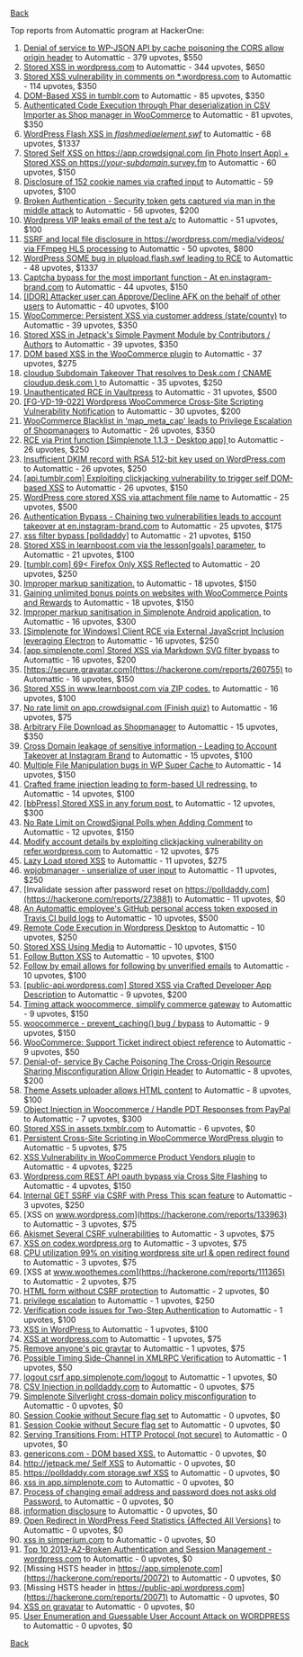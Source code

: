 [Back](../README.md)

Top reports from Automattic program at HackerOne:

1. [Denial of service to WP-JSON API by cache poisoning the CORS allow origin header](https://hackerone.com/reports/591302) to Automattic - 379 upvotes, $550
2. [Stored XSS in wordpress.com](https://hackerone.com/reports/733248) to Automattic - 344 upvotes, $650
3. [Stored XSS vulnerability in comments on *.wordpress.com](https://hackerone.com/reports/707720) to Automattic - 114 upvotes, $350
4. [DOM-Based XSS in tumblr.com](https://hackerone.com/reports/882546) to Automattic - 85 upvotes, $350
5. [Authenticated Code Execution through Phar deserialization in CSV Importer as Shop manager in WooCommerce](https://hackerone.com/reports/403083) to Automattic - 81 upvotes, $350
6. [WordPress Flash XSS in *flashmediaelement.swf*](https://hackerone.com/reports/134546) to Automattic - 68 upvotes, $1337
7. [Stored Self XSS on https://app.crowdsignal.com (in Photo Insert App) + Stored XSS on https://*your-subdomain*.survey.fm](https://hackerone.com/reports/667188) to Automattic - 60 upvotes, $150
8. [Disclosure of 152 cookie names via crafted input](https://hackerone.com/reports/310105) to Automattic - 59 upvotes, $100
9. [Broken Authentication - Security token gets captured via man in the middle attack](https://hackerone.com/reports/206650) to Automattic - 56 upvotes, $200
10. [Wordpress VIP leaks email of the test a/c](https://hackerone.com/reports/540301) to Automattic - 51 upvotes, $100
11. [SSRF and local file disclosure in https://wordpress.com/media/videos/ via FFmpeg HLS processing](https://hackerone.com/reports/237381) to Automattic - 50 upvotes, $800
12. [WordPress SOME bug in plupload.flash.swf leading to RCE](https://hackerone.com/reports/134738) to Automattic - 48 upvotes, $1337
13. [Captcha bypass for the most important function - At en.instagram-brand.com](https://hackerone.com/reports/206653) to Automattic - 44 upvotes, $150
14. [[IDOR] Attacker user can Approve/Decline AFK on the behalf of other users](https://hackerone.com/reports/725569) to Automattic - 40 upvotes, $100
15. [WooCommerce: Persistent XSS via customer address (state/county)](https://hackerone.com/reports/530499) to Automattic - 39 upvotes, $350
16. [Stored XSS in Jetpack's Simple Payment Module by Contributors / Authors](https://hackerone.com/reports/402753) to Automattic - 39 upvotes, $350
17. [DOM based XSS in the WooCommerce plugin](https://hackerone.com/reports/507139) to Automattic - 37 upvotes, $275
18. [cloudup Subdomain Takeover That resolves to Desk.com ( CNAME cloudup.desk.com ) ](https://hackerone.com/reports/201796) to Automattic - 35 upvotes, $250
19. [Unauthenticated RCE in Vaultpress](https://hackerone.com/reports/236552) to Automattic - 31 upvotes, $500
20. [[FG-VD-19-022] Wordpress WooCommerce Cross-Site Scripting Vulnerability Notification](https://hackerone.com/reports/495583) to Automattic - 30 upvotes, $200
21. [WooCommerce Blacklist in 'map_meta_cap' leads to Privilege Escalation of Shopmanagers](https://hackerone.com/reports/403039) to Automattic - 26 upvotes, $350
22. [RCE via Print function [Simplenote 1.1.3 - Desktop app] ](https://hackerone.com/reports/358049) to Automattic - 26 upvotes, $250
23. [Insufficient DKIM record with RSA 512-bit key used on WordPress.com](https://hackerone.com/reports/550937) to Automattic - 26 upvotes, $250
24. [[api.tumblr.com] Exploiting clickjacking vulnerability to trigger self DOM-based XSS](https://hackerone.com/reports/953579) to Automattic - 26 upvotes, $150
25. [WordPress core stored XSS via attachment file name](https://hackerone.com/reports/139245) to Automattic - 25 upvotes, $500
26. [Authentication Bypass - Chaining two vulnerabilities leads to account takeover at en.instagram-brand.com](https://hackerone.com/reports/209008) to Automattic - 25 upvotes, $175
27. [xss filter bypass [polldaddy]](https://hackerone.com/reports/264832) to Automattic - 21 upvotes, $150
28. [Stored XSS in learnboost.com via the lesson[goals] parameter.](https://hackerone.com/reports/300270) to Automattic - 21 upvotes, $100
29. [[tumblr.com] 69\< Firefox Only  XSS Reflected](https://hackerone.com/reports/915756) to Automattic - 20 upvotes, $250
30. [Improper markup sanitization.](https://hackerone.com/reports/289823) to Automattic - 18 upvotes, $150
31. [Gaining unlimited bonus points on websites with WooCommerce Points and Rewards](https://hackerone.com/reports/592803) to Automattic - 18 upvotes, $150
32. [Improper markup sanitisation in Simplenote Android application.](https://hackerone.com/reports/297547) to Automattic - 16 upvotes, $300
33. [[Simplenote for Windows] Client RCE via External JavaScript Inclusion leveraging Electron](https://hackerone.com/reports/291539) to Automattic - 16 upvotes, $250
34. [[app.simplenote.com] Stored XSS via Markdown SVG filter bypass](https://hackerone.com/reports/271007) to Automattic - 16 upvotes, $200
35. [https://secure.gravatar.com](https://hackerone.com/reports/260755) to Automattic - 16 upvotes, $150
36. [Stored XSS in www.learnboost.com via ZIP codes.](https://hackerone.com/reports/300812) to Automattic - 16 upvotes, $100
37. [No rate limit on app.crowdsignal.com (Finish quiz)](https://hackerone.com/reports/568832) to Automattic - 16 upvotes, $75
38. [Arbitrary File Download as Shopmanager](https://hackerone.com/reports/402473) to Automattic - 15 upvotes, $350
39. [Cross Domain leakage of sensitive information - Leading to Account Takeover at Instagram Brand](https://hackerone.com/reports/209352) to Automattic - 15 upvotes, $100
40. [Multiple File Manipulation bugs in WP Super Cache ](https://hackerone.com/reports/240886) to Automattic - 14 upvotes, $150
41. [Crafted frame injection leading to form-based UI redressing.](https://hackerone.com/reports/291683) to Automattic - 14 upvotes, $100
42. [[bbPress] Stored XSS in any forum post.](https://hackerone.com/reports/151117) to Automattic - 12 upvotes, $300
43. [No Rate Limit on CrowdSignal Polls when Adding Comment](https://hackerone.com/reports/488923) to Automattic - 12 upvotes, $150
44. [Modify account details by exploiting clickjacking vulnerability on refer.wordpress.com](https://hackerone.com/reports/765355) to Automattic - 12 upvotes, $75
45. [Lazy Load stored XSS](https://hackerone.com/reports/152416) to Automattic - 11 upvotes, $275
46. [wpjobmanager - unserialize of user input](https://hackerone.com/reports/308489) to Automattic - 11 upvotes, $250
47. [Invalidate session after password reset on https://polldaddy.com](https://hackerone.com/reports/273881) to Automattic - 11 upvotes, $0
48. [An Automattic employee's GitHub personal access token exposed in Travis CI build logs](https://hackerone.com/reports/218264) to Automattic - 10 upvotes, $500
49. [Remote Code Execution in Wordpress Desktop](https://hackerone.com/reports/301458) to Automattic - 10 upvotes, $250
50. [Stored XSS Using Media](https://hackerone.com/reports/275386) to Automattic - 10 upvotes, $150
51. [Follow Button XSS](https://hackerone.com/reports/172574) to Automattic - 10 upvotes, $100
52. [Follow by email allows for following by unverified emails](https://hackerone.com/reports/762121) to Automattic - 10 upvotes, $100
53. [[public-api.wordpress.com] Stored XSS via Crafted Developer App Description](https://hackerone.com/reports/293743) to Automattic - 9 upvotes, $200
54. [Timing attack woocommerce, simplify commerce gateway](https://hackerone.com/reports/239359) to Automattic - 9 upvotes, $150
55. [woocommerce - prevent_caching() bug / bypass](https://hackerone.com/reports/241323) to Automattic - 9 upvotes, $150
56. [WooCommerce: Support Ticket indirect object reference](https://hackerone.com/reports/91599) to Automattic - 9 upvotes, $50
57. [Denial-of- service By Cache Poisoning The Cross-Origin Resource Sharing Misconfiguration Allow Origin Header](https://hackerone.com/reports/921704) to Automattic - 8 upvotes, $200
58. [Theme Assets uploader allows HTML content](https://hackerone.com/reports/769998) to Automattic - 8 upvotes, $100
59. [Object Injection in Woocommerce / Handle PDT Responses from PayPal](https://hackerone.com/reports/245228) to Automattic - 7 upvotes, $300
60. [Stored XSS in assets.txmblr.com](https://hackerone.com/reports/870703) to Automattic - 6 upvotes, $0
61. [Persistent Cross-Site Scripting in WooCommerce WordPress plugin](https://hackerone.com/reports/152692) to Automattic - 5 upvotes, $75
62. [XSS Vulnerability in WooCommerce Product Vendors plugin](https://hackerone.com/reports/253313) to Automattic - 4 upvotes, $225
63. [Wordpress.com REST API oauth bypass via Cross Site Flashing](https://hackerone.com/reports/176308) to Automattic - 4 upvotes, $150
64. [Internal GET SSRF via CSRF with Press This scan feature](https://hackerone.com/reports/110801) to Automattic - 3 upvotes, $250
65. [XSS on www.wordpress.com](https://hackerone.com/reports/133963) to Automattic - 3 upvotes, $75
66. [Akismet Several CSRF vulnerabilities](https://hackerone.com/reports/131108) to Automattic - 3 upvotes, $75
67. [XSS on codex.wordpress.org](https://hackerone.com/reports/104559) to Automattic - 3 upvotes, $75
68. [CPU utilization 99% on visiting wordpress site url & open redirect found](https://hackerone.com/reports/129091) to Automattic - 3 upvotes, $75
69. [XSS at www.woothemes.com](https://hackerone.com/reports/111365) to Automattic - 2 upvotes, $75
70. [HTML form without CSRF protection](https://hackerone.com/reports/7849) to Automattic - 2 upvotes, $0
71. [privilege escalation](https://hackerone.com/reports/13959) to Automattic - 1 upvotes, $250
72. [Verification code issues for Two-Step Authentication](https://hackerone.com/reports/67660) to Automattic - 1 upvotes, $100
73. [XSS in WordPress ](https://hackerone.com/reports/81736) to Automattic - 1 upvotes, $100
74. [XSS at wordpress.com](https://hackerone.com/reports/111500) to Automattic - 1 upvotes, $75
75. [Remove anyone's pic gravtar](https://hackerone.com/reports/101145) to Automattic - 1 upvotes, $75
76. [Possible Timing Side-Channel in XMLRPC Verification](https://hackerone.com/reports/107296) to Automattic - 1 upvotes, $50
77. [logout csrf app.simplenote.com/logout](https://hackerone.com/reports/13705) to Automattic - 1 upvotes, $0
78. [CSV Injection in polldaddy.com](https://hackerone.com/reports/92353) to Automattic - 0 upvotes, $75
79. [Simplenote Silverlight cross-domain policy misconfiguration](https://hackerone.com/reports/7571) to Automattic - 0 upvotes, $0
80. [Session Cookie without Secure flag set](https://hackerone.com/reports/7680) to Automattic - 0 upvotes, $0
81. [Session Cookie without Secure flag set](https://hackerone.com/reports/7843) to Automattic - 0 upvotes, $0
82. [Serving Transitions From: HTTP Protocol (not secure)](https://hackerone.com/reports/14803) to Automattic - 0 upvotes, $0
83. [genericons.com - DOM based XSS.](https://hackerone.com/reports/14305) to Automattic - 0 upvotes, $0
84. [http://jetpack.me/ Self XSS](https://hackerone.com/reports/14303) to Automattic - 0 upvotes, $0
85. [https://polldaddy.com storage.swf XSS](https://hackerone.com/reports/9522) to Automattic - 0 upvotes, $0
86. [xss in app.simplenote.com](https://hackerone.com/reports/13703) to Automattic - 0 upvotes, $0
87. [Process of changing email address and password does not asks old Password.](https://hackerone.com/reports/15777) to Automattic - 0 upvotes, $0
88. [information disclosure](https://hackerone.com/reports/13939) to Automattic - 0 upvotes, $0
89. [Open Redirect in WordPress Feed Statistics {Affected All Versions}](https://hackerone.com/reports/22142) to Automattic - 0 upvotes, $0
90. [xss in simperium.com](https://hackerone.com/reports/13746) to Automattic - 0 upvotes, $0
91. [Top 10 2013-A2-Broken Authentication and Session Management - wordpress.com](https://hackerone.com/reports/18503) to Automattic - 0 upvotes, $0
92. [Missing HSTS header in https://app.simplenote.com](https://hackerone.com/reports/20072) to Automattic - 0 upvotes, $0
93. [Missing HSTS header in https://public-api.wordpress.com](https://hackerone.com/reports/20071) to Automattic - 0 upvotes, $0
94. [XSS on gravatar](https://hackerone.com/reports/13794) to Automattic - 0 upvotes, $0
95. [User Enumeration and Guessable User Account Attack on WORDPRESS](https://hackerone.com/reports/16439) to Automattic - 0 upvotes, $0


[Back](../README.md)